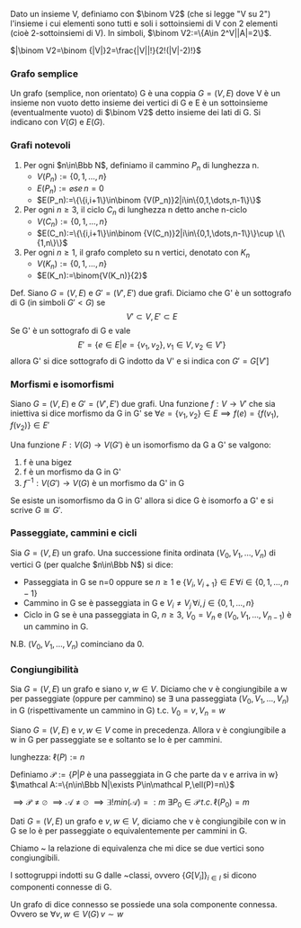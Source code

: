 Dato un insieme V, definiamo con $\binom V2$ (che si legge "V su 2") l'insieme i cui elementi sono tutti e soli i sottoinsiemi di V con 2 elementi (cioè 2-sottoinsiemi di V). In simboli, $\binom V2:=\{A\in 2^V||A|=2\}$.

$|\binom V2=\binom {|V|}2=\frac{|V||!}{2!(|V|-2)!}$

### Grafo semplice
Un grafo (semplice, non orientato) G è una coppia $G=(V,E)$ dove V è un insieme non vuoto detto insieme dei vertici di G e E è un sottoinsieme (eventualmente vuoto) di $\binom V2$ detto insieme dei lati di G.
Si indicano con $V(G)$ e $E(G)$.

### Grafi notevoli
1. Per ogni $n\in\Bbb N$, definiamo il cammino $P_n$ di lunghezza n. 
   - $V(P_n):=\{0,1,\dots,n\}$
   - $E(P_n):=\varnothing se\,n=0$
   - $E(P_n):=\{\{i,i+1\}\in\binom {V(P_n)}2|i\in\{0,1,\dots,n-1\}\}$
2. Per ogni $n\ge 3$, il ciclo $C_n$ di lunghezza n detto anche n-ciclo
   - $V(C_n):=\{0,1,\dots,n\}$
   - $E(C_n):=\{\{i,i+1\}\in\binom {V(C_n)}2|i\in\{0,1,\dots,n-1\}\}\cup \{\{1,n\}\}$
3. Per ogni $n\ge 1$, il grafo completo su n vertici, denotato con $K_n$
   - $V(K_n):=\{0,1,\dots,n\}$
   - $E(K_n):=\binom{V(K_n)}{2}$

Def.
Siano $G=(V,E)$ e $G'=(V',E')$ due grafi. Diciamo che G' è un sottografo di G (in simboli $G'<G$) se
$$V'\subset V,E'\subset E$$
Se G' è un sottografo di G e vale 
$$E'=\{e\in E|e=\{v_1,v_2\},v_1\in V,v_2\in V'\}$$
allora G' si dice sottografo di G indotto da V' e si indica con $G'=G[V']$

### Morfismi e isomorfismi
Siano $G=(V,E)$ e $G'=(V',E')$ due grafi.
Una funzione $f:V\to V'$ che sia iniettiva si dice morfismo da G in G' se $\forall e=\{v_1,v_2\}\in E\implies f(e)=\{f(v_1),f(v_2)\}\in E'$

Una funzione $F:V(G)\to V(G')$ è un isomorfismo da G a G' se valgono:
1. f è una bigez
2. f è un morfismo da G in G'
3. $f^{-1}:V(G')\to V(G)$ è un morfismo da G' in G

Se esiste un isomorfismo da G in G' allora si dice G è isomorfo a G' e si scrive $G\cong G'$. 

### Passeggiate, cammini e cicli

Sia $G=(V,E)$ un grafo. Una successione finita ordinata $(V_0,V_1,\dots,V_n)$ di vertici G (per qualche $n\in\Bbb N$) si dice:
- Passeggiata in G se n=0 oppure se $n\ge 1$ e $\{V_i,V_{i+1}\}\in E\,\forall i\in\{0,1,\dots,n-1\}$
- Cammino in G se è passeggiata in G e $V_i\ne V_j\,\forall i,j\in\{0,1,\dots,n\}$
- Ciclo in G se è una passeggiata in G, $n\ge 3$, $V_0=V_n$ e $(V_0,V_1,\dots,V_{n-1})$ è un cammino in G.

N.B. $(V_0,V_1,\dots,V_n)$ cominciano da 0.
### Congiungibilità
Sia $G=(V,E)$ un grafo e siano $v,w\in V$. Diciamo che v è congiungibile a w per passeggiate (oppure per cammino) se $\exists$ una passeggiata $(V_0,V_1,\dots,V_n)$ in G (rispettivamente un cammino in G) t.c. $V_0=v, V_n=w$

Siano $G=(V,E)$ e $v,w\in V$ come in precedenza. Allora v è congiungibile a w in G per passeggiate se e soltanto se lo è per cammini.

lunghezza: $\ell (P):=n$

Definiamo $\mathcal P:=\{P|P\text{ è una passeggiata in G che parte da v e arriva in w}\}$
$\mathcal A:=\{n\in\Bbb N|\exists P\in\mathcal P,\ell(P)=n\}$

$\implies \mathcal P\ne\varnothing$
$\implies \mathcal A\ne \varnothing$
$\implies \exists! min(\mathcal A)=:m$
$\exists P_0\in\mathcal P\,t.c.\,\ell(P_0)=m$

Dati $G=(V,E)$ un grafo e $v,w\in V$, diciamo che v è congiungibile con w in G se lo è per passeggiate o equivalentemente per cammini in G.

Chiamo ~ la relazione di equivalenza che mi dice se due vertici sono congiungibili.

I sottogruppi indotti su G dalle ~classi, ovvero $\{G[V_i]\}_{i\in I}$ si dicono componenti connesse di G.

Un grafo di dice connesso se possiede una sola componente connessa. Ovvero se $\forall v,w\in V(G)\,v \sim w$
